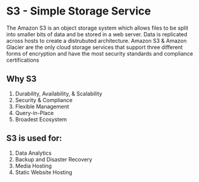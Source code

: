 # S3 - Simple Storage Service

The Amazon S3 is an object storage system which allows files to be split into smaller bits of data and be stored in a web server. Data is replicated across hosts to create a  distrubuted architecture. 
Amazon S3 & Amazon Glacier are the only cloud storage services that support three different forms of encryption and have the most security standards and compliance certifications

## Why S3 
1. Durability, Availability, & Scalability
2. Security & Compliance 
3. Flexible Management
4. Query-in-Place
5. Broadest Ecosystem

## S3 is used for: 
1. Data Analytics
2. Backup and Disaster Recovery
3. Media Hosting
4. Static Website Hosting 
